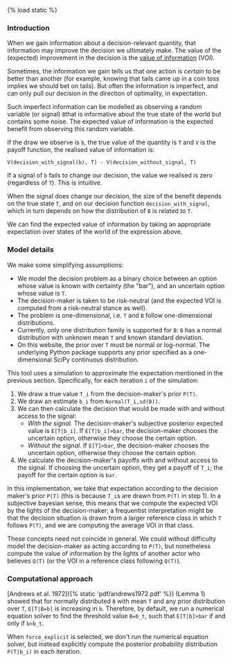 {% load static %}

### Introduction

When we gain information about a decision-relevant quantity, that information may improve the decision we ultimately
make. The value of the (expected) improvement in the decision is
the [value of information](https://en.wikipedia.org/wiki/Value_of_information) (VOI).

Sometimes, the information we gain tells us that one action is _certain_ to be better than another (for example, knowing
that tails came up in a coin toss implies we should bet on tails). But often the information is imperfect, and can only
pull our decision in the direction of optimality, in expectation.

Such imperfect information can be modelled as observing a random variable (or signal) `B`that is informative about the
true state of the world but contains some noise. The expected value of information is the expected benefit from
observing this random variable.

If the draw we observe is `b`, the true value of the quantity is `T` and `V` is the payoff function, the realised value
of information is:

```
V(decision_with_signal(b), T) - V(decision_without_signal, T) 
```

If a signal of `b` fails to change our decision, the value we realised is zero (regardless of `T`). This is intuitive.

When the signal does change our decision, the size of the benefit depends on the true state `T`, and on our decision
function `decision_with_signal`, which in turn depends on how the distribution of `B` is related to `T`.

We can find the expected value of information by taking an appropriate expectation over states of the world of the
expression above.

### Model details

We make some simplifying assumptions:

* We model the decision problem as a binary choice between an option whose value is known with certainty (the "bar"),
  and an uncertain option whose value is `T`.
* The decision-maker is taken to be risk-neutral (and the expected VOI is computed from a risk-neutral stance as well).
* The problem is one-dimensional, i.e. `T` and `B` follow one-dimensional distributions.
* Currently, only one distribution family is supported for `B`: `B` has a normal distribution with unknown mean `T` and
  known standard deviation.
* On this website, the prior over `T` must be normal or log-normal. The underlying Python package supports any prior
  specified as a one-dimensional SciPy continuous distribution.

This tool uses a simulation to approximate the expectation mentioned in the previous section. Specifically, for each
iteration `i` of the simulation:

1. We draw a true value `T_i` from the decision-maker's prior `P(T)`.
2. We draw an estimate `b_i` from `Normal(T_i,sd(B))`.
3. We can then calculate the decision that would be made with and without access to the signal:
    * _With the signal._ The decision-maker's subjective posterior expected value is `E[T|b_i]`. If `E[T|b_i]>bar`, the
      decision-maker chooses the uncertain option, otherwise they choose the certain option.
    * _Without the signal._ If `E[T]>bar`, the decision-maker chooses the uncertain option, otherwise they choose the
      certain option.
5. We calculate the decision-maker's payoffs with and without access to the signal. If choosing the uncertain option,
   they get a payoff of `T_i`; the payoff for the certain option is `bar`.

In this implementation, we take that expectation according to the decision maker's prior `P(T)` (this is because `T_i`s
are drawn from `P(T)` in step 1). In a subjective bayesian sense, this means that we compute the expected VOI by the
lights of the decision-maker; a frequentist interpretation might be that the decision situation is drawn from a larger
reference class in which `T` follows `P(T)`, and we are computing the average VOI in that class.

These concepts need not coincide in general. We could without difficulty model the decision-maker as acting according
to `P(T)`, but nonetheless compute the value of information by the lights of another actor who believes `Q(T)` (or the
VOI in a reference class following `Q(T)`).

### Computational approach

[Andrews et al. 1972]({% static 'pdf/andrews1972.pdf' %}) (Lemma 1)  showed that for normally distributed `B` with
mean `T` and any prior distribution over `T`, `E[T|B=b]` is increasing in `b`. Therefore, by default, we run a numerical
equation solver to find the threshold value `B=b_t`, such that `E[T|b]>bar` if and only if `b>b_t`.

When `force_explicit` is selected, we don't run the numerical equation solver, but instead explicitly compute the
posterior probability distribution `P(T|b_i)` in each iteration.